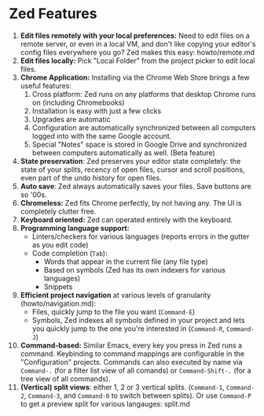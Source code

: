 Zed Features
============

1. **Edit files remotely with your local preferences:** Need to edit files on a
   remote server, or even in a local VM, and don't like copying your editor's
   config files everywhere you go? Zed makes this easy: howto/remote.md
2. **Edit files locally:** Pick "Local Folder" from the project picker to
   edit local files.
3. **Chrome Application:** Installing via the Chrome Web Store brings a few
   useful features:
     1. Cross platform: Zed runs on any platforms that desktop Chrome runs on
        (including Chromebooks)
     2. Installation is easy with just a few clicks
     3. Upgrades are automatic
     4. Configuration are automatically synchronized between all computers
        logged into with the same Google account.
     5. Special "Notes" space is stored in Google Drive and synchronized between
        computers automatically as well. (Beta feature)
4. **State preservation**: Zed preserves your editor state completely: the state
   of your splits, recency of open files, cursor and scroll positions, even part
   of the undo history for open files.
5. **Auto save**: Zed always automatically saves your files. Save buttons
   are so '00s.
5. **Chromeless:** Zed fits Chrome perfectly, by not having any. The UI is
   completely clutter free.
6. **Keyboard oriented:** Zed can operated entirely with the keyboard.
7. **Programming language support:**
     * Linters/checkers for various languages (reports errors in the gutter as you edit
       code)
     * Code completion (`Tab`):
         * Words that appear in the current file (any file type)
         * Based on symbols (Zed has its own indexers for various languages)
         * Snippets
8. **Efficient project navigation** at various levels of granularity (howto/navigation.md):
     * Files, quickly jump to the file you want (`Command-E`)
     * Symbols, Zed indexes all symbols defined in your project and lets you
       quickly jump to the one you're interested in (`Command-R`, `Command-J`)
9. **Command-based:** Similar Emacs, every key you press in Zed runs a command.
   Keybinding to command mappings are configurable in the "Configuration" projects.
   Commands can also executed by name via `Command-.` (for a filter list view
   of all comands) or `Command-Shift-.` (for a tree view of all commands).
10. **(Vertical) split views**: either 1, 2 or 3 vertical splits. (`Command-1`,
   `Command-2`, `Command-3`,  and `Command-0` to switch between splits). Or use
   `Command-P` to get a preview split for various langauges: split.md
